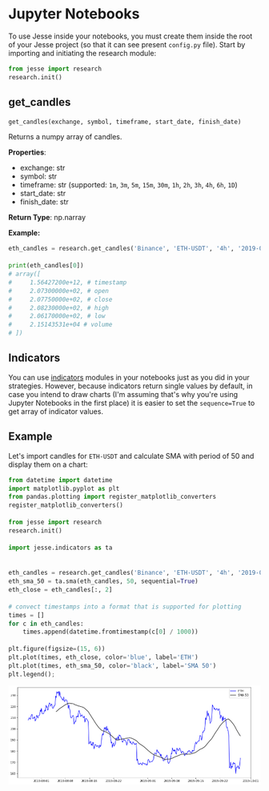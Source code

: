 # Jupyter Notebooks

To use Jesse inside your notebooks, you must create them inside the root of your Jesse project (so that it can see present `config.py` file). Start by importing and initiating the research module:

```py
from jesse import research
research.init()
```

## get_candles

```py
get_candles(exchange, symbol, timeframe, start_date, finish_date)
```

Returns a numpy array of candles.

**Properties**:

-   exchange: str
-   symbol: str
-   timeframe: str (supported: `1m`, `3m`, `5m`, `15m`, `30m`, `1h`, `2h`, `3h`, `4h`, `6h`, `1D`)
-   start_date: str
-   finish_date: str

**Return Type**: np.narray

**Example:**

```py
eth_candles = research.get_candles('Binance', 'ETH-USDT', '4h', '2019-07-28', '2019-09-28')

print(eth_candles[0])
# array([
#     1.56427200e+12, # timestamp 
#     2.07300000e+02, # open
#     2.07750000e+02, # close
#     2.08230000e+02, # high
#     2.06170000e+02, # low
#     2.15143531e+04 # volume
# ])
```

## Indicators
You can use [indicators](/docs/indicators) modules in your notebooks just as you did in your strategies. However, because indicators return single values by default, in case you intend to draw charts (I'm assuming that's why you're using Jupyter Notebooks in the first place) it is easier to set the `sequence=True` to get array of indicator values.

## Example
Let's import candles for `ETH-USDT` and calculate SMA with period of 50 and display them on a chart:

```py
from datetime import datetime
import matplotlib.pyplot as plt
from pandas.plotting import register_matplotlib_converters
register_matplotlib_converters()

from jesse import research
research.init()

import jesse.indicators as ta


eth_candles = research.get_candles('Binance', 'ETH-USDT', '4h', '2019-07-28', '2019-09-28')
eth_sma_50 = ta.sma(eth_candles, 50, sequential=True)
eth_close = eth_candles[:, 2]

# convect timestamps into a format that is supported for plotting
times = []
for c in eth_candles:
    times.append(datetime.fromtimestamp(c[0] / 1000))

plt.figure(figsize=(15, 6))
plt.plot(times, eth_close, color='blue', label='ETH')
plt.plot(times, eth_sma_50, color='black', label='SMA 50')
plt.legend();
```
![notebook-example](../docs/imgs/notebooks-example.png)
